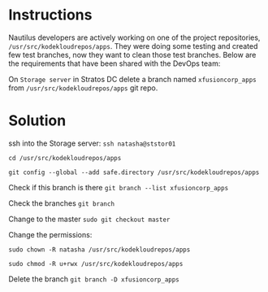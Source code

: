 # Instructions

Nautilus developers are actively working on one of the project repositories, `/usr/src/kodekloudrepos/apps`. They were doing some testing and created few test branches, now they want to clean those test branches. Below are the requirements that have been shared with the DevOps team:

On `Storage server` in Stratos DC delete a branch named `xfusioncorp_apps` from `/usr/src/kodekloudrepos/apps` git repo.

# Solution

ssh into the Storage server: `ssh natasha@ststor01`

`cd /usr/src/kodekloudrepos/apps`

`git config --global --add safe.directory /usr/src/kodekloudrepos/apps`

Check if this branch is there `git branch --list xfusioncorp_apps`

Check the branches `git branch`

Change to the master `sudo git checkout master`

Change the permissions:

`sudo chown -R natasha /usr/src/kodekloudrepos/apps`

`sudo chmod -R u+rwx /usr/src/kodekloudrepos/apps`

Delete the branch `git branch -D xfusioncorp_apps`
